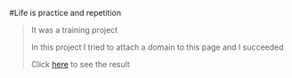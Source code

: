 #Life is practice and repetition


> It was a training project
> 
> In this project I tried to attach a domain to this page and I succeeded
> 
> Click [here](https://neticall.net/) to see the result
